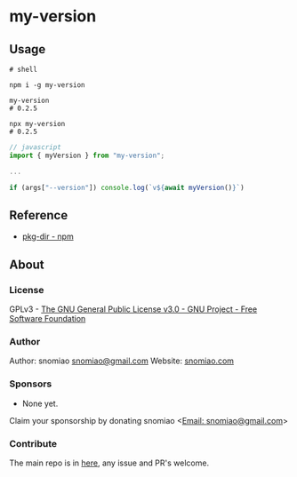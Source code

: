 # my-version

## Usage

```shell
# shell

npm i -g my-version

my-version
# 0.2.5

npx my-version
# 0.2.5
```

```javascript
// javascript
import { myVersion } from "my-version";

...

if (args["--version"]) console.log(`v${await myVersion()}`)
```

## Reference

- [pkg-dir - npm](https://www.npmjs.com/package/pkg-dir)

## About

### License

GPLv3 - [The GNU General Public License v3.0 - GNU Project - Free Software Foundation](https://www.gnu.org/licenses/gpl-3.0.en.html)

### Author

Author: snomiao <snomiao@gmail.com>
Website: [snomiao.com](https://snomiao.com)

### Sponsors

- None yet.

Claim your sponsorship by donating snomiao <[Email: snomiao@gmail.com](mailto:snomiao@gmail.com)>

### Contribute

The main repo is in [here](https://github.com/snomiao/js#readme), any issue and PR's welcome.
